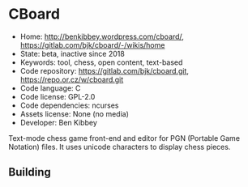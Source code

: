 # CBoard

- Home: http://benkibbey.wordpress.com/cboard/, https://gitlab.com/bjk/cboard/-/wikis/home
- State: beta, inactive since 2018
- Keywords: tool, chess, open content, text-based
- Code repository: https://gitlab.com/bjk/cboard.git, https://repo.or.cz/w/cboard.git
- Code language: C
- Code license: GPL-2.0
- Code dependencies: ncurses
- Assets license: None (no media)
- Developer: Ben Kibbey

Text-mode chess game front-end and editor for PGN (Portable Game Notation) files. It uses unicode characters to display chess pieces.

## Building
